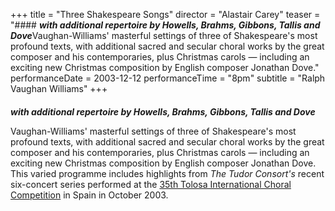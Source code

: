 +++
title = "Three Shakespeare Songs"
director = "Alastair Carey"
teaser = "#### ***with additional repertoire by Howells, Brahms, Gibbons, Tallis and Dove***Vaughan-Williams' masterful settings of three of Shakespeare's most profound texts, with additional sacred and secular choral works by the great composer and his contemporaries, plus Christmas carols — including an exciting new Christmas composition by English composer Jonathan Dove."
performanceDate = 2003-12-12
performanceTime = "8pm"
subtitle = "Ralph Vaughan Williams"
+++

#### 
***with additional repertoire by Howells, Brahms, Gibbons, Tallis and Dove***


Vaughan-Williams' masterful settings of three of Shakespeare's most profound texts, with additional sacred and secular choral works by the great composer and his contemporaries, plus Christmas carols — including an exciting new Christmas composition by English composer Jonathan Dove. This varied programme includes highlights from *The Tudor Consort's* recent six-concert series performed at the <u>35th Tolosa International Choral Competition</u> in Spain in October 2003.
